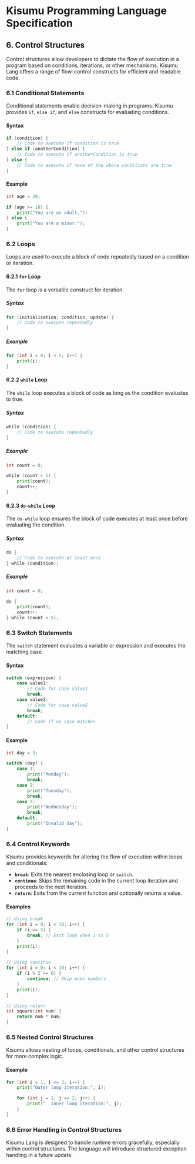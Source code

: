 # Kisumu Programming Language Specification

## 6. Control Structures

Control structures allow developers to dictate the flow of execution in a program based on conditions, iterations, or other mechanisms. Kisumu Lang offers a range of flow-control constructs for efficient and readable code.

### 6.1 Conditional Statements

Conditional statements enable decision-making in programs. Kisumu provides `if`, `else if`, and `else` constructs for evaluating conditions.

#### Syntax

```go
if (condition) {
    // Code to execute if condition is true
} else if (anotherCondition) {
    // Code to execute if anotherCondition is true
} else {
    // Code to execute if none of the above conditions are true
}
```

#### Example

```go
int age = 20;

if (age >= 18) {
    print("You are an adult.");
} else {
    print("You are a minor.");
}
```

### 6.2 Loops

Loops are used to execute a block of code repeatedly based on a condition or iteration.

#### 6.2.1 `for` Loop

The `for` loop is a versatile construct for iteration.

##### Syntax

```go
for (initialization; condition; update) {
    // Code to execute repeatedly
}
```

##### Example

```go
for (int i = 0; i < 5; i++) {
    print(i);
}
```

#### 6.2.2 `while` Loop

The `while` loop executes a block of code as long as the condition evaluates to true.

##### Syntax

```go
while (condition) {
    // Code to execute repeatedly
}
```

##### Example

```go
int count = 0;

while (count < 5) {
    print(count);
    count++;
}
```

#### 6.2.3 `do-while` Loop

The `do-while` loop ensures the block of code executes at least once before evaluating the condition.

##### Syntax

```go
do {
    // Code to execute at least once
} while (condition);
```

##### Example

```go
int count = 0;

do {
    print(count);
    count++;
} while (count < 5);
```

### 6.3 Switch Statements

The `switch` statement evaluates a variable or expression and executes the matching case.

#### Syntax

```go
switch (expression) {
    case value1:
        // Code for case value1
        break;
    case value2:
        // Code for case value2
        break;
    default:
        // Code if no case matches
}
```

#### Example

```go
int day = 3;

switch (day) {
    case 1:
        print("Monday");
        break;
    case 2:
        print("Tuesday");
        break;
    case 3:
        print("Wednesday");
        break;
    default:
        print("Invalid day");
}
```

### 6.4 Control Keywords

Kisumu provides keywords for altering the flow of execution within loops and conditionals:

- **`break`**: Exits the nearest enclosing loop or `switch`.
- **`continue`**: Skips the remaining code in the current loop iteration and proceeds to the next iteration.
- **`return`**: Exits from the current function and optionally returns a value.

#### Examples

```go
// Using break
for (int i = 0; i < 10; i++) {
    if (i == 5) {
        break; // Exit loop when i is 5
    }
    print(i);
}

// Using continue
for (int i = 0; i < 10; i++) {
    if (i % 2 == 0) {
        continue; // Skip even numbers
    }
    print(i);
}

// Using return
int square(int num) {
    return num * num;
}
```

### 6.5 Nested Control Structures

Kisumu allows nesting of loops, conditionals, and other control structures for more complex logic.

#### Example

```go
for (int i = 1; i <= 3; i++) {
    print("Outer loop iteration:", i);

    for (int j = 1; j <= 2; j++) {
        print("  Inner loop iteration:", j);
    }
}
```

### 6.6 Error Handling in Control Structures

Kisumu Lang is designed to handle runtime errors gracefully, especially within control structures. The language will introduce structured exception handling in a future update.
